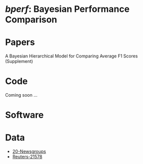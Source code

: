# _bperf_: Bayesian Performance Comparison

# Papers

A Bayesian Hierarchical Model for Comparing Average F1 Scores (Supplement)

# Code

Coming soon ...

# Software

# Data

- [20-Newsgroups](http://scikit-learn.org/stable/datasets/twenty_newsgroups.html)
- [Reuters-21578](http://www.cs.cmu.edu/~hustlf/r21578_vec_download.html)

